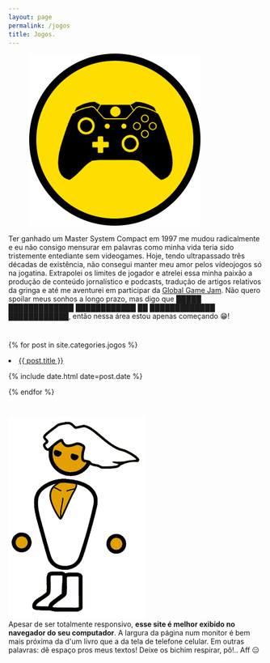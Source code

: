 ```yaml
---
layout: page
permalink: /jogos
title: Jogos.
---
```

<figure>
  <img alt="Jogos." src="/images/JOGOS.png"/>
</figure>
<div class="pgdesc">Ter ganhado um Master System Compact em 1997 me mudou radicalmente e eu não consigo mensurar em palavras como minha vida teria sido tristemente entediante sem videogames. Hoje, tendo ultrapassado três décadas de existência, não consegui manter meu amor pelos vídeojogos só na jogatina. Extrapolei os limites de jogador e atrelei essa minha paixão a produção de conteúdo jornalístico e podcasts, tradução de artigos relativos da gringa e até me aventurei em participar da <a href="https://globalgamejam.org/" target="_blank">Global Game Jam</a>. Não quero spoilar meus sonhos a longo prazo, mas digo que █████ █████████████ ████████████ ██ █████████████ ████████████, então nessa área estou apenas começando 😁!</div>

<h1 itemprop="name headline" class="post-title divided p-name" text-align="center"></h1>

{% for post in site.categories.jogos %}
 <li><a href="{{ post.url }}">{{ post.title }}</a>
    <P> <span>{% include date.html date=post.date %}</span>
    </P>
</li>
{% endfor %}

<h1 itemprop="name headline" class="post-title divided p-name" text-align="center"></h1>

<div class="clearfix" style="display:inline-block;vertical-align:top;">
    <div>
        <img class="pcmr" title="PCMR" src="/images/pcmr.gif"/>
    </div>
    <div>
    Apesar de ser totalmente responsivo, <strong>esse site é melhor exibido no navegador do seu computador</strong>. A largura da página num monitor é bem mais próxima da d'um livro que a da tela de telefone celular. Em outras palavras: dê espaço pros meus textos! Deixe os bichim respirar, pô!.. Aff 😑
    </div>
</div>



